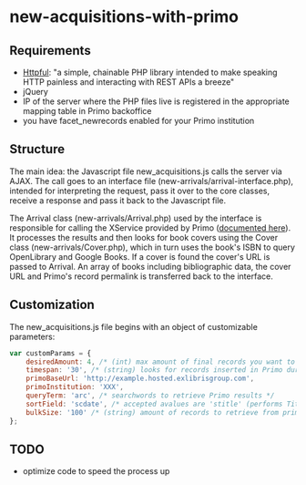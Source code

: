 # new-acquisitions-with-primo

## Requirements
* [Httpful](http://phphttpclient.com/): "a simple, chainable PHP library intended to make speaking HTTP painless and interacting with REST APIs a breeze"
* jQuery
* IP of the server where the PHP files live is registered in the appropriate mapping table in Primo backoffice
* you have facet_newrecords enabled for your Primo institution
  
  
  
## Structure
The main idea:
the Javascript file new_acquisitions.js calls the server via AJAX. The call goes to an interface file (new-arrivals/arrival-interface.php), intended for interpreting the request, pass it over to the core classes, receive a response and pass it back to the Javascript file.

The Arrival class (new-arrivals/Arrival.php) used by the interface is responsible for calling the XService provided by Primo ([documented here](https://developers.exlibrisgroup.com/primo/apis/webservices/xservices/search/briefsearch)). It processes the results and then looks for book covers using the Cover class (new-arrivals/Cover.php), which in turn uses the book's ISBN to query OpenLibrary and Google Books. If a cover is found the cover's URL is passed to Arrival. An array of books including bibliographic data, the cover URL and Primo's record permalink is transferred back to the interface.


## Customization
The new_acquisitions.js file begins with an object of customizable parameters:
```javascript
var customParams = {
	desiredAmount: 4, /* (int) max amount of final records you want to receive */
	timespan: '30', /* (string) looks for records inserted in Primo during the last XX days. accepted values are 7, 30, or 90 */
	primoBaseUrl: 'http://example.hosted.exlibrisgroup.com',
	primoInstitution: 'XXX',
	queryTerm: 'arc', /* searchwords to retrieve Primo results */
	sortField: 'scdate', /* accepted avalues are 'stitle' (performs Title sort), 'scdate' (performs a date sort in descending order), 'scdate2' (performs a date sort in ascending order), 'screator' (performs an author sort), 'popularity' (performs a popularity sort) */
	bulkSize: '100' /* (string) amount of records to retrieve from primo to check for book covers */
};
```


## TODO
* optimize code to speed the process up
